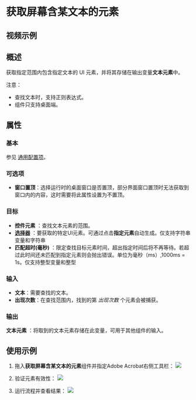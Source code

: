 # 获取屏幕含某文本的元素

## 视频示例

## 概述

获取指定范围内包含指定文本的 UI 元素，并将其存储在输出变量**文本元素**中。

注意：
- 查找文本时，支持正则表达式。
- 组件只支持桌面端。

## 属性

### 基本

参见 [通用配置项](../Appendix/CommonConfigurationItems.md)。

### 可选项

- **窗口置顶**：选择运行时的桌面窗口是否置顶，部分界面窗口置顶时无法获取到窗口内的内容，这时需要将此属性设置为不置顶。

### 目标

- **控件元素** ：查找文本元素的范围。
- **[选择器](../../Appendix/Selector.md?_v=v2020.4)** ：要获取的特定UI元素。可通过点击**指定元素**自动生成。仅支持字符串变量和字符串
- **匹配超时(毫秒)** ：限定查找目标元素时间，超出指定时间后将不再等待。若超过此时间还未匹配到指定元素则会抛出错误。单位为毫秒（ms）,1000ms = 1s。仅支持整型变量和整型

### 输入

- **文本**：需要查找的文本。
- **出现次数**：在查找范围内，找到的第 *出现次数* 个元素会被捕获。

### 输出

**文本元素** ：将取到的文本元素存储在此变量，可用于其他组件的输入。

## 使用示例

1. 拖入**获取屏幕含某文本的元素**组件并指定Adobe Acrobat右侧工具栏：
![](https://docimages.blob.core.chinacloudapi.cn/images/Activities/GetTextElement1.png)

2. 验证元素有效性：
![](https://docimages.blob.core.chinacloudapi.cn/images/Activities/GetTextElement2.png)

3. 运行流程并查看结果：
![](https://docimages.blob.core.chinacloudapi.cn/images/Activities/GetTextElement3.png)
